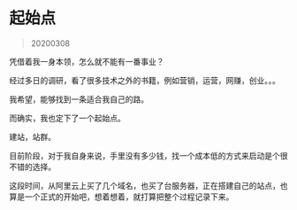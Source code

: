 # 起始点
> 20200308


凭借着我一身本领，怎么就不能有一番事业？


经过多日的调研，看了很多技术之外的书籍，例如营销，运营，网赚，创业。。。


我希望，能够找到一条适合我自己的路。


而确实，我也定下了一个起始点。


建站，站群。


目前阶段，对于我自身来说，手里没有多少钱，找一个成本低的方式来启动是个很不错的选择。

这段时间，从阿里云上买了几个域名，也买了台服务器，正在搭建自己的站点，也算是一个正式的开始吧，想着想着，就打算把整个过程记录下来。



